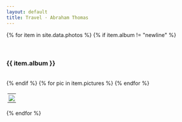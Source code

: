 ```yaml
---
layout: default
title: Travel · Abraham Thomas
---
```


<head>
<style>

#content {
  margin-top: 15px;
}

table {
  border-collapse: collapse;
}
table, th, td {
  padding: 3px;
  line-height: 0;
}
</style>
</head>

<body>
{% for item in site.data.photos %}   
  {% if item.album != "newline" %}
    <br/>
    <br/>
    <br/>
    <h3> {{ item.album }} </h3>
    <br/>
  {% endif %}
    <table>
      <tr>
        {% for pic in item.pictures %} 
          <td><a href="{{ pic.link }}"><img src="{{ pic.smol }}" width="{{ pic.width }}"></a></td>
        {% endfor %}
      </tr>
    </table>
{% endfor %}
</body>
